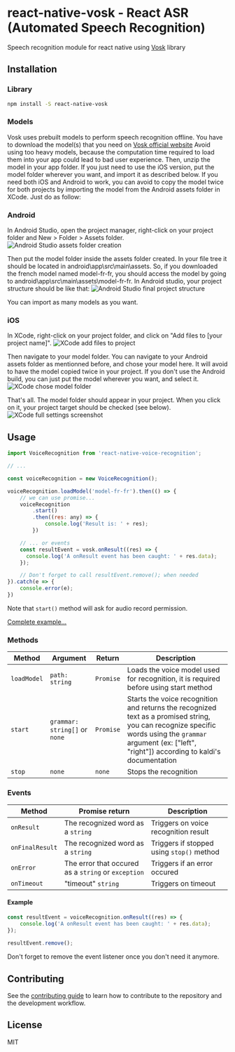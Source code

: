 # react-native-vosk - React ASR (Automated Speech Recognition)

Speech recognition module for react native using [Vosk](https://github.com/alphacep/vosk-api) library

## Installation

### Library
```sh
npm install -S react-native-vosk
```

### Models
Vosk uses prebuilt models to perform speech recognition offline. You have to download the model(s) that you need on [Vosk official website](https://alphacephei.com/vosk/models)
Avoid using too heavy models, because the computation time required to load them into your app could lead to bad user experience.
Then, unzip the model in your app folder. If you just need to use the iOS version, put the model folder wherever you want, and import it as described below. If you need both iOS and Android to work, you can avoid to copy the model twice for both projects by importing the model from the Android assets folder in XCode. Just do as follow:

### Android
In Android Studio, open the project manager, right-click on your project folder and New > Folder > Assets folder.
![Android Studio assets folder creation](https://raw.githubusercontent.com/riderodd/react-native-vosk/feat/ios/docs/android_studio_assets_folder_creation.png)

Then put the model folder inside the assets folder created. In your file tree it should be located in android\app\src\main\assets. So, if you downloaded the french model named model-fr-fr, you should access the model by going to android\app\src\main\assets\model-fr-fr. In Android studio, your project structure should be like that:
![Android Studio final project structure](https://raw.githubusercontent.com/riderodd/react-native-vosk/feat/ios/docs/android_studio_project_structure.png)

You can import as many models as you want.

### iOS
In XCode, right-click on your project folder, and click on "Add files to [your project name]".
![XCode add files to project](https://raw.githubusercontent.com/riderodd/react-native-vosk/feat/ios/docs/xcode_add_files_to_folder.png)

Then navigate to your model folder. You can navigate to your Android assets folder as mentionned before, and chose your model here. It will avoid to have the model copied twice in your project. If you don't use the Android build, you can just put the model wherever you want, and select it.
![XCode chose model folder](https://raw.githubusercontent.com/riderodd/react-native-vosk/feat/ios/docs/xcode_chose_model_folder.png)

That's all. The model folder should appear in your project. When you click on it, your project target should be checked (see below).
![XCode full settings screenshot](https://raw.githubusercontent.com/riderodd/react-native-vosk/feat/ios/docs/xcode_full_settings_screenshot.png)

## Usage

```js
import VoiceRecognition from 'react-native-voice-recognition';

// ...

const voiceRecognition = new VoiceRecognition();

voiceRecognition.loadModel('model-fr-fr').then(() => {
    // we can use promise...
    voiceRecognition
        .start()
        .then((res: any) => {
            console.log('Result is: ' + res);
        })

    // ... or events
    const resultEvent = vosk.onResult((res) => {
      console.log('A onResult event has been caught: ' + res.data);
    });

    // Don't forget to call resultEvent.remove(); when needed
}).catch(e => {
    console.error(e);
})

```

Note that `start()` method will ask for audio record permission.

[Complete example...](https://github.com/riderodd/react-native-vosk/blob/main/example/src/App.tsx)

### Methods

| Method | Argument | Return | Description |
|---|---|---|---|
| `loadModel` | `path: string` | `Promise` | Loads the voice model used for recognition, it is required before using start method |
| `start` | `grammar: string[]` or `none` | `Promise` | Starts the voice recognition and returns the recognized text as a promised string, you can recognize specific words using the `grammar` argument (ex: ["left", "right"]) according to kaldi's documentation |
| `stop` | `none` | `none` | Stops the recognition |

### Events 

| Method | Promise return | Description |
|---|---|---|
| `onResult` | The recognized word as a `string` | Triggers on voice recognition result |
| `onFinalResult` | The recognized word as a `string` | Triggers if stopped using `stop()` method |
| `onError` | The error that occured as a `string` or `exception` | Triggers if an error occured |
| `onTimeout` | "timeout" `string` | Triggers on timeout |

#### Example

```js
const resultEvent = voiceRecognition.onResult((res) => {
    console.log('A onResult event has been caught: ' + res.data);
});
    
resultEvent.remove();
```

Don't forget to remove the event listener once you don't need it anymore.

## Contributing

See the [contributing guide](CONTRIBUTING.md) to learn how to contribute to the repository and the development workflow.

## License

MIT